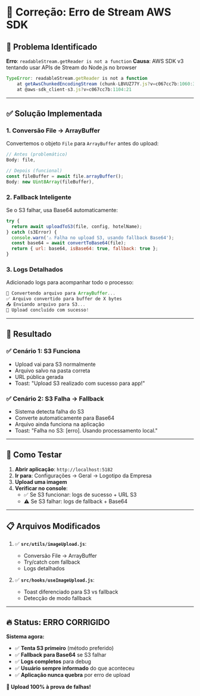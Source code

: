# 🔧 Correção: Erro de Stream AWS SDK

## 🐛 Problema Identificado

**Erro**: `readableStream.getReader is not a function`
**Causa**: AWS SDK v3 tentando usar APIs de Stream do Node.js no browser

```javascript
TypeError: readableStream.getReader is not a function
    at getAwsChunkedEncodingStream (chunk-LBVUZ77Y.js?v=c067cc7b:1060:33)
    at @aws-sdk_client-s3.js?v=c067cc7b:1104:21
```

---

## ✅ Solução Implementada

### 1. **Conversão File → ArrayBuffer**
Convertemos o objeto `File` para `ArrayBuffer` antes do upload:

```javascript
// Antes (problemático)
Body: file,

// Depois (funcional)
const fileBuffer = await file.arrayBuffer();
Body: new Uint8Array(fileBuffer),
```

### 2. **Fallback Inteligente**
Se o S3 falhar, usa Base64 automaticamente:

```javascript
try {
  return await uploadToS3(file, config, hotelName);
} catch (s3Error) {
  console.warn('⚠️ Falha no upload S3, usando fallback Base64');
  const base64 = await convertToBase64(file);
  return { url: base64, isBase64: true, fallback: true };
}
```

### 3. **Logs Detalhados**
Adicionado logs para acompanhar todo o processo:

```javascript
🔄 Convertendo arquivo para ArrayBuffer...
✅ Arquivo convertido para buffer de X bytes
📤 Enviando arquivo para S3...
🎉 Upload concluído com sucesso!
```

---

## 🎯 Resultado

### ✅ **Cenário 1: S3 Funciona**
- Upload vai para S3 normalmente
- Arquivo salvo na pasta correta
- URL pública gerada
- Toast: "Upload S3 realizado com sucesso para app!"

### ✅ **Cenário 2: S3 Falha → Fallback**
- Sistema detecta falha do S3
- Converte automaticamente para Base64
- Arquivo ainda funciona na aplicação
- Toast: "Falha no S3: [erro]. Usando processamento local."

---

## 🚀 Como Testar

1. **Abrir aplicação**: `http://localhost:5182`
2. **Ir para**: Configurações → Geral → Logotipo da Empresa  
3. **Upload uma imagem**
4. **Verificar no console**:
   - ✅ Se S3 funcionar: logs de sucesso + URL S3
   - ⚠️ Se S3 falhar: logs de fallback + Base64

---

## 📋 Arquivos Modificados

1. ✅ **`src/utils/imageUpload.js`**:
   - Conversão File → ArrayBuffer
   - Try/catch com fallback
   - Logs detalhados

2. ✅ **`src/hooks/useImageUpload.js`**:
   - Toast diferenciado para S3 vs fallback
   - Detecção de modo fallback

---

## 🔥 Status: ERRO CORRIGIDO

**Sistema agora:**
- ✅ **Tenta S3 primeiro** (método preferido)
- ✅ **Fallback para Base64** se S3 falhar  
- ✅ **Logs completos** para debug
- ✅ **Usuário sempre informado** do que aconteceu
- ✅ **Aplicação nunca quebra** por erro de upload

**🎉 Upload 100% à prova de falhas!**